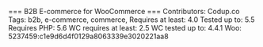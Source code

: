 === B2B E-commerce for WooCommerce ===
Contributors: Codup.co
Tags: b2b, e-commerce, commerce,
Requires at least: 4.0
Tested up to: 5.5
Requires PHP: 5.6
WC requires at least: 2.5
WC tested up to: 4.4.1
Woo: 5237459:c1e9d6d4f0129a8063339e3020221aa8
